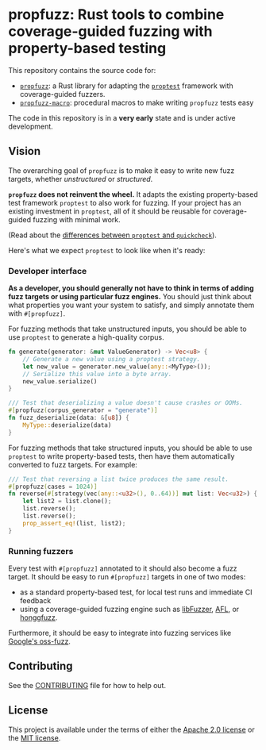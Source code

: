 # propfuzz: Rust tools to combine coverage-guided fuzzing with property-based testing

This repository contains the source code for:

* [`propfuzz`](propfuzz): a Rust library for adapting the [`proptest`](https://github.com/AltSysrq/proptest/) framework
  with coverage-guided fuzzers. 
* [`propfuzz-macro`](propfuzz-macro): procedural macros to make writing `propfuzz` tests easy 

The code in this repository is in a **very early** state and is under active development.

## Vision

The overarching goal of `propfuzz` is to make it easy to write new fuzz targets, whether *unstructured* or *structured*.

**`propfuzz` does not reinvent the wheel.** It adapts the existing property-based test framework `proptest` to also work
for fuzzing. If your project has an existing investment in `proptest`, all of it should be reusable for coverage-guided
fuzzing with minimal work.

(Read about the [differences between `proptest` and
`quickcheck`](https://altsysrq.github.io/proptest-book/proptest/vs-quickcheck.html)).

Here's what we expect `proptest` to look like when it's ready:

### Developer interface

**As a developer, you should generally not have to think in terms of adding fuzz targets or using particular fuzz
engines.** You should just think about what properties you want your system to satisfy, and simply annotate them with
`#[propfuzz]`.

For fuzzing methods that take unstructured inputs, you should be able to use `proptest` to generate a high-quality
corpus.

```rust
fn generate(generator: &mut ValueGenerator) -> Vec<u8> {
    // Generate a new value using a proptest strategy.
    let new_value = generator.new_value(any::<MyType>());
    // Serialize this value into a byte array.
    new_value.serialize()
}

/// Test that deserializing a value doesn't cause crashes or OOMs.
#[propfuzz(corpus_generator = "generate")]
fn fuzz_deserialize(data: &[u8]) {
    MyType::deserialize(data)
}
```

For fuzzing methods that take structured inputs, you should be able to use `proptest` to write property-based tests,
then have them automatically converted to fuzz targets. For example:

```rust
/// Test that reversing a list twice produces the same result.
#[propfuzz(cases = 1024)]
fn reverse(#[strategy(vec(any::<u32>(), 0..64))] mut list: Vec<u32>) {
    let list2 = list.clone();
    list.reverse();
    list.reverse();
    prop_assert_eq!(list, list2);
}
```

### Running fuzzers

Every test with `#[propfuzz]` annotated to it should also become a fuzz target. It should be easy to run `#[propfuzz]`
targets in one of two modes:
* as a standard property-based test, for local test runs and immediate CI feedback
* using a coverage-guided fuzzing engine such as [libFuzzer](https://llvm.org/docs/LibFuzzer.html),
[AFL](https://github.com/google/AFL), or [honggfuzz](https://github.com/google/honggfuzz).

Furthermore, it should be easy to integrate into fuzzing services like
[Google's oss-fuzz](https://github.com/google/oss-fuzz).

## Contributing

See the [CONTRIBUTING](CONTRIBUTING.md) file for how to help out.

## License

This project is available under the terms of either the [Apache 2.0 license](LICENSE-APACHE) or the
[MIT license](LICENSE-MIT).
